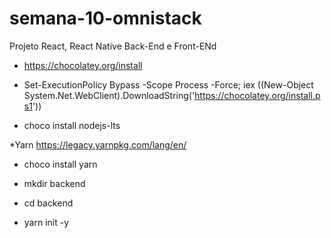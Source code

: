 # semana-10-omnistack
Projeto React, React Native Back-End e Front-ENd

* https://chocolatey.org/install
- Set-ExecutionPolicy Bypass -Scope Process -Force; iex ((New-Object System.Net.WebClient).DownloadString('https://chocolatey.org/install.ps1'))

* choco install nodejs-lts

*Yarn https://legacy.yarnpkg.com/lang/en/
- choco install yarn

- mkdir backend
- cd backend
- yarn init -y